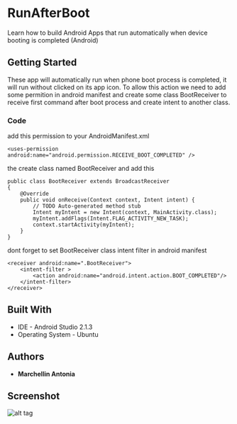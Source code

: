 # RunAfterBoot

Learn how to build Android Apps that run automatically when device booting is completed (Android)

## Getting Started

These app will automatically run when phone boot process is completed, it will run without clicked on its app icon. To allow this action we need to add some permition in android manifest and create some class BootReceiver to receive first command after boot process and create intent to another class. 

### Code

add this permission to your AndroidManifest.xml

```
<uses-permission android:name="android.permission.RECEIVE_BOOT_COMPLETED" />
```
the create class named BootReceiver and add this  
```
public class BootReceiver extends BroadcastReceiver
{
    @Override
    public void onReceive(Context context, Intent intent) {
        // TODO Auto-generated method stub
        Intent myIntent = new Intent(context, MainActivity.class);
        myIntent.addFlags(Intent.FLAG_ACTIVITY_NEW_TASK);
        context.startActivity(myIntent);
    }
}
```

dont forget to set BootReceiver class intent filter in android manifest
```
<receiver android:name=".BootReceiver">
    <intent-filter >
        <action android:name="android.intent.action.BOOT_COMPLETED"/>
    </intent-filter>
</receiver>
```

## Built With

* IDE - Android Studio 2.1.3
* Operating System - Ubuntu

## Authors

* **Marchellin Antonia**

## Screenshot

![alt tag](https://cloud.githubusercontent.com/assets/12492522/18807712/c651f348-8278-11e6-8496-a00a3e864b45.png)

